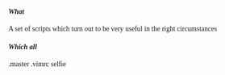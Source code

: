 <font face=Times New Roman>
<i><h4>What</h4></i>
A set of scripts which turn out to be very useful in the right circumstances

<i><h4>Which all</h4></i>
.master
.vimrc
selfie

